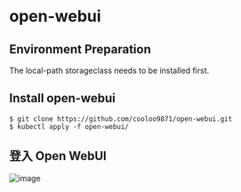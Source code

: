 # open-webui
## Environment Preparation
The local-path storageclass needs to be installed first.

## Install open-webui
```
$ git clone https://github.com/cooloo9871/open-webui.git
$ kubectl apply -f open-webui/
```

## 登入 Open WebUI

![image](https://github.com/user-attachments/assets/47a8e155-148e-4aca-a615-b1ed79b603ff)

